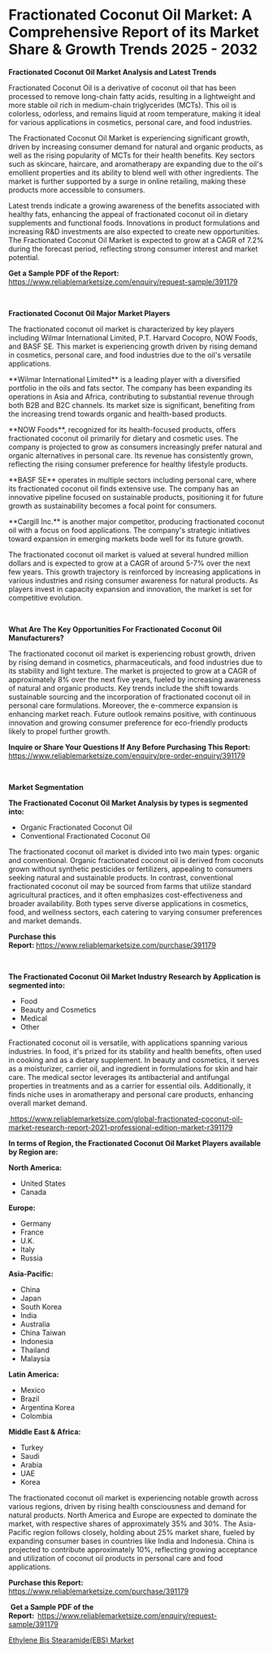 <p><h1>Fractionated Coconut Oil Market: A Comprehensive Report of its Market Share & Growth Trends 2025 - 2032</h1></p><p><strong>Fractionated Coconut Oil Market Analysis and Latest Trends</strong></p>
<p><p>Fractionated Coconut Oil is a derivative of coconut oil that has been processed to remove long-chain fatty acids, resulting in a lightweight and more stable oil rich in medium-chain triglycerides (MCTs). This oil is colorless, odorless, and remains liquid at room temperature, making it ideal for various applications in cosmetics, personal care, and food industries.</p><p>The Fractionated Coconut Oil Market is experiencing significant growth, driven by increasing consumer demand for natural and organic products, as well as the rising popularity of MCTs for their health benefits. Key sectors such as skincare, haircare, and aromatherapy are expanding due to the oil's emollient properties and its ability to blend well with other ingredients. The market is further supported by a surge in online retailing, making these products more accessible to consumers.</p><p>Latest trends indicate a growing awareness of the benefits associated with healthy fats, enhancing the appeal of fractionated coconut oil in dietary supplements and functional foods. Innovations in product formulations and increasing R&D investments are also expected to create new opportunities. The Fractionated Coconut Oil Market is expected to grow at a CAGR of 7.2% during the forecast period, reflecting strong consumer interest and market potential.</p></p>
<p><strong>Get a Sample PDF of the Report:&nbsp;</strong> <a href="https://www.reliablemarketsize.com/enquiry/request-sample/391179?utm_campaign=1879&utm_medium=2&utm_source=Github&utm_content=ia&utm_term=16012025&utm_id=fractionated-coconut-oil">https://www.reliablemarketsize.com/enquiry/request-sample/391179</a></p>
<p>&nbsp;</p>
<p><strong>Fractionated Coconut Oil Major Market Players</strong></p>
<p><p>The fractionated coconut oil market is characterized by key players including Wilmar International Limited, P.T. Harvard Cocopro, NOW Foods, and BASF SE. This market is experiencing growth driven by rising demand in cosmetics, personal care, and food industries due to the oil's versatile applications.</p><p>**Wilmar International Limited** is a leading player with a diversified portfolio in the oils and fats sector. The company has been expanding its operations in Asia and Africa, contributing to substantial revenue through both B2B and B2C channels. Its market size is significant, benefiting from the increasing trend towards organic and health-based products.</p><p>**NOW Foods**, recognized for its health-focused products, offers fractionated coconut oil primarily for dietary and cosmetic uses. The company is projected to grow as consumers increasingly prefer natural and organic alternatives in personal care. Its revenue has consistently grown, reflecting the rising consumer preference for healthy lifestyle products.</p><p>**BASF SE** operates in multiple sectors including personal care, where its fractionated coconut oil finds extensive use. The company has an innovative pipeline focused on sustainable products, positioning it for future growth as sustainability becomes a focal point for consumers.</p><p>**Cargill Inc.** is another major competitor, producing fractionated coconut oil with a focus on food applications. The company's strategic initiatives toward expansion in emerging markets bode well for its future growth.</p><p>The fractionated coconut oil market is valued at several hundred million dollars and is expected to grow at a CAGR of around 5-7% over the next few years. This growth trajectory is reinforced by increasing applications in various industries and rising consumer awareness for natural products. As players invest in capacity expansion and innovation, the market is set for competitive evolution.</p></p>
<p>&nbsp;</p>
<p><strong>What Are The Key Opportunities For Fractionated Coconut Oil Manufacturers?</strong></p>
<p><p>The fractionated coconut oil market is experiencing robust growth, driven by rising demand in cosmetics, pharmaceuticals, and food industries due to its stability and light texture. The market is projected to grow at a CAGR of approximately 8% over the next five years, fueled by increasing awareness of natural and organic products. Key trends include the shift towards sustainable sourcing and the incorporation of fractionated coconut oil in personal care formulations. Moreover, the e-commerce expansion is enhancing market reach. Future outlook remains positive, with continuous innovation and growing consumer preference for eco-friendly products likely to propel further growth.</p></p>
<p><strong>Inquire or Share Your Questions If Any Before Purchasing This Report:</strong> <a href="https://www.reliablemarketsize.com/enquiry/pre-order-enquiry/391179?utm_campaign=1879&utm_medium=2&utm_source=Github&utm_content=ia&utm_term=16012025&utm_id=fractionated-coconut-oil">https://www.reliablemarketsize.com/enquiry/pre-order-enquiry/391179</a></p>
<p>&nbsp;</p>
<p><strong>Market Segmentation</strong></p>
<p><strong>The Fractionated Coconut Oil Market Analysis by types is segmented into:</strong></p>
<p><ul><li>Organic Fractionated Coconut Oil</li><li>Conventional Fractionated Coconut Oil</li></ul></p>
<p><p>The fractionated coconut oil market is divided into two main types: organic and conventional. Organic fractionated coconut oil is derived from coconuts grown without synthetic pesticides or fertilizers, appealing to consumers seeking natural and sustainable products. In contrast, conventional fractionated coconut oil may be sourced from farms that utilize standard agricultural practices, and it often emphasizes cost-effectiveness and broader availability. Both types serve diverse applications in cosmetics, food, and wellness sectors, each catering to varying consumer preferences and market demands.</p></p>
<p><strong>Purchase this Report:&nbsp;</strong><a href="https://www.reliablemarketsize.com/purchase/391179?utm_campaign=1879&utm_medium=2&utm_source=Github&utm_content=ia&utm_term=16012025&utm_id=fractionated-coconut-oil">https://www.reliablemarketsize.com/purchase/391179</a></p>
<p>&nbsp;</p>
<p><strong>The Fractionated Coconut Oil Market Industry Research by Application is segmented into:</strong></p>
<p><ul><li>Food</li><li>Beauty and Cosmetics</li><li>Medical</li><li>Other</li></ul></p>
<p><p>Fractionated coconut oil is versatile, with applications spanning various industries. In food, it's prized for its stability and health benefits, often used in cooking and as a dietary supplement. In beauty and cosmetics, it serves as a moisturizer, carrier oil, and ingredient in formulations for skin and hair care. The medical sector leverages its antibacterial and antifungal properties in treatments and as a carrier for essential oils. Additionally, it finds niche uses in aromatherapy and personal care products, enhancing overall market demand.</p></p>
<p><a href="https://www.reliablemarketsize.com/global-fractionated-coconut-oil-market-research-report-2021-professional-edition-market-r391179?utm_campaign=1879&utm_medium=2&utm_source=Github&utm_content=ia&utm_term=16012025&utm_id=fractionated-coconut-oil">&nbsp;https://www.reliablemarketsize.com/global-fractionated-coconut-oil-market-research-report-2021-professional-edition-market-r391179</a></p>
<p><strong>In terms of Region, the Fractionated Coconut Oil Market Players available by Region are:</strong></p>
<p>
    <p> <strong> North America: </strong>
        <ul>
            <li>United States</li>
            <li>Canada</li>
        </ul>
        </p> 
    <p> <strong> Europe: </strong>
        <ul>
            <li>Germany</li>
            <li>France</li>
            <li>U.K.</li>
            <li>Italy</li>
            <li>Russia</li>
        </ul>
        </p> 
    <p> <strong> Asia-Pacific: </strong>
        <ul>
            <li>China</li>
            <li>Japan</li>
            <li>South Korea</li>
            <li>India</li>
            <li>Australia</li>
            <li>China Taiwan</li>
            <li>Indonesia</li>
            <li>Thailand</li>
            <li>Malaysia</li>
        </ul>
        </p> 
    <p> <strong> Latin America: </strong>
        <ul>
            <li>Mexico</li>
            <li>Brazil</li>
            <li>Argentina Korea</li>
            <li>Colombia</li>
        </ul>
        </p> 
    <p> <strong> Middle East & Africa: </strong>
        <ul>
            <li>Turkey</li>
            <li>Saudi</li>
            <li>Arabia</li>
            <li>UAE</li>
            <li>Korea</li>
        </ul>
    </p>
    </p>
<p><p>The fractionated coconut oil market is experiencing notable growth across various regions, driven by rising health consciousness and demand for natural products. North America and Europe are expected to dominate the market, with respective shares of approximately 35% and 30%. The Asia-Pacific region follows closely, holding about 25% market share, fueled by expanding consumer bases in countries like India and Indonesia. China is projected to contribute approximately 10%, reflecting growing acceptance and utilization of coconut oil products in personal care and food applications.</p></p>
<p><strong>Purchase this Report: </strong><a href="https://www.reliablemarketsize.com/purchase/391179?utm_campaign=1879&utm_medium=2&utm_source=Github&utm_content=ia&utm_term=16012025&utm_id=fractionated-coconut-oil">https://www.reliablemarketsize.com/purchase/391179</a></p>
<p>&nbsp;<strong>Get a Sample PDF of the Report:&nbsp;&nbsp;</strong><a href="https://www.reliablemarketsize.com/enquiry/request-sample/391179?utm_campaign=1879&utm_medium=2&utm_source=Github&utm_content=ia&utm_term=16012025&utm_id=fractionated-coconut-oil">https://www.reliablemarketsize.com/enquiry/request-sample/391179</a></p>
<p><strong></strong></p>
<p><p><a href="https://github.com/FassouRP/Market-Research-Report-List-6/blob/main/ethylene-bis-stearamideebs-market.md?utm_campaign=1879&utm_medium=2&utm_source=Github&utm_content=ia&utm_term=16012025&utm_id=fractionated-coconut-oil">Ethylene Bis Stearamide(EBS) Market</a></p></p>